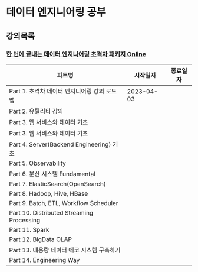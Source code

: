 # 데이터 엔지니어링 공부

## 강의목록

### [한 번에 끝내는 데이터 엔지니어링 초격차 패키지 Online](https://fastcampus.co.kr/data_online_engineering)

| 파트명 | 시작일자 | 종료일자 |
| --- | --- | --- |
| Part 1. 초격차 데이터 엔지니어링 강의 로드맵 | 2023-04-03 |  |
| Part 2. 유틸리티 강의  |            |  |
| Part 3. 웹 서비스와 데이터 기초  |            |  |
| Part 3. 웹 서비스와 데이터 기초  |            |  |
| Part 4. Server(Backend Engineering) 기초  |            |  |
| Part 5. Observability  |            |  |
| Part 6. 분산 시스템 Fundamental  |            |  |
| Part 7. ElasticSearch(OpenSearch)  |            |  |
| Part 8. Hadoop, Hive, HBase  |            |  |
| Part 9. Batch, ETL, Workflow Scheduler  |            |  |
| Part 10. Distributed Streaming Processing  |            |  |
| Part 11. Spark  |            |  |
| Part 12. BigData OLAP  |            |  |
| Part 13. 대용량 데이터 에코 시스템 구축하기 |            |  |
| Part 14. Engineering Way  |            |  |

